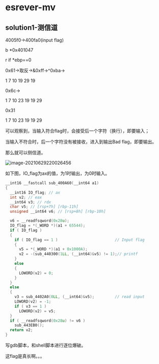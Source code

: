 # esrever-mv

## solution1-测信道

4005f0->400fa0(input flag)

b *0x401047

r if *ebp==0



0x61->取反->&0xff->^0xba->

1 7 10 19 29 19 

0x6c->

1 7 10 23 19 19 29

0x31

1 7 10 23 19 19 29

可以观察到，当输入符合flag时，会接受后一个字符（换行），即要输入；

当输入不符合时，后一个字符没有被接收，进入到输出Bad flag，即要输出。

那么就可以侧信道。

![image-20210629220026456](https://i.loli.net/2021/06/29/jMbaxJh8FLQem1c.png)

如下图，IO_flag为ax的值，为1时输出，为0时输入。

```c
__int16 __fastcall sub_400A60(__int64 a1)
{
  __int16 IO_flag; // ax
  int v2; // eax
  __int64 v3; // rdx
  char v5; // [rsp+7h] [rbp-11h]
  unsigned __int64 v6; // [rsp+8h] [rbp-10h]

  v6 = __readfsqword(0x28u);
  IO_flag = *(_WORD *)(a1 + 65544);
  if ( IO_flag )
  {
    if ( IO_flag == 1 )                         // Input flag
    {
      v5 = *(_WORD *)(a1 + 0x1000A);
      v2 = -(sub_440300(1LL, (__int64)&v5) != 1);// printf
    }
    else
    {
      LOWORD(v2) = 0;
    }
  }
  else
  {
    v3 = sub_4402A0(0LL, (__int64)&v5);         // read input
    LOWORD(v2) = -1;
    if ( v3 == 1 )
      LOWORD(v2) = v5;
  }
  if ( __readfsqword(0x28u) != v6 )
    sub_443EB0();
  return v2;
}
```

写gdb脚本，和shell脚本进行逐位爆破。

这flag是真长啊。。。